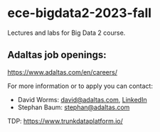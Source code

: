 # ece-bigdata2-2023-fall
Lectures and labs for Big Data 2 course.

## Adaltas job openings: 

https://www.adaltas.com/en/careers/

For more information or to apply you can contact:
- David Worms: david@adaltas.com, [LinkedIn](https://www.linkedin.com/in/david-worms/)
- Stephan Baum: stephan@adaltas.com

TDP:
https://www.trunkdataplatform.io/

